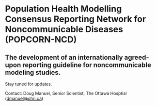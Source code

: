 # Population Health Modelling Consensus Reporting Network for Noncommunicable Diseases (POPCORN-NCD)

## The development of an internationally agreed-upon reporting guideline for noncommunicable modeling studies.

Stay tuned for updates. 

Contact: Doug Manuel, Senior Scientist, The Ottawa Hosptial (dmanuel@ohri.ca)
